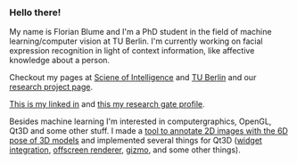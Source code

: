 ### Hello there!

My name is Florian Blume and I'm a PhD student in the field of machine learning/computer vision at TU Berlin. I'm currently working on facial expression recognition in light of context information, like affective knowledge about a person.

Checkout my pages at [Sciene of Intelligence](https://www.scienceofintelligence.de/people/florian-blume/) and [TU Berlin](https://www.cv.tu-berlin.de/menue/mitarbeiter/florian_blume/) and our [research project page](https://www.scienceofintelligence.de/research/researchprojects/project_08/).

[This is my linked in](https://www.linkedin.com/in/florian-blume-bb303084/) and [this my research gate profile](https://www.researchgate.net/profile/Florian-Blume).

Besides machine learning I'm interested in computergraphics, OpenGL, Qt3D and some other stuff. I made a [tool to annotate 2D images with the 6D pose of 3D models](https://github.com/florianblume/6d-pat) and implemented several things for Qt3D ([widget integration](https://github.com/florianblume/qt3d-widget), [offscreen renderer](https://github.com/florianblume/Qt3D-OffscreenRenderer), [gizmo](https://github.com/florianblume/qt3d-gizmo), and some other things).
